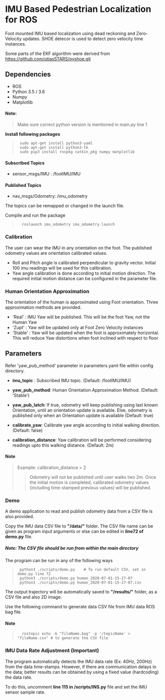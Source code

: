 # IMU Based Pedestrian Localization for ROS

Foot mounted IMU based localization using dead reckoning and Zero-Velocity updates. SHOE detecor is used to detect zero velocity time instances. 

Some parts of the EKF algorithm were derived from https://github.com/utiasSTARS/pyshoe.git

## Dependencies
* ROS
* Python 3.5 / 3.6
* Numpy
* Matplotlib

#### Note:
>  Make sure correct python version is mentioned in main.py line 1
  
**Install following packages** <br /> 
>      sudo apt-get install python3-yaml
>      sudo apt-get install python3-tk
>      sudo pip3 install rospkg catkin_pkg numpy matplotlib

#### Subscribed Topics
- sensor_msgs/IMU : /footIMU/IMU
  
#### Published Topics
- nav_msgs/Odometry: /imu_odometry

The topics can be remapped or changed in the launch file.

Compile and run the package
>       roslaunch imu_odometry imu_odometry.launch

### Calibration

The user can wear the IMU in any orientation on the foot. The published odometry values are orientation calibrated values.

* Roll and Pitch angle is calibrated perpendicular to gravity vector. Initial 100 imu readings will be used for this calibration.
* Yaw angle calibration is done according to initial motion direction. The required initial motion distance can be configured in the parameter file.

### Human Orientation Approximation

The orientation of the human is approximated using Foot orientation. Three approximation methods are provided. 

 * 'Real' : IMU Yaw will be published. This will be the foot Yaw, not the Human Yaw
 * 'Zupt' : Yaw will be updated only at Foot Zero Velocity instances
 * 'Stable' : Yaw will be updated when the foot is approximately horizontal. This will reduce Yaw distortions when foot inclined with respect to floor


## Parameters
Refer 'yaw_pub_method' parameter in parameters.yaml file within config directory.
* **imu_topic** : Subscribed IMU topic. (Default: /footIMU/IMU)

* **yaw_pub_method**: Human Orientation Approximation Method. (Default: 'Stable')
* **yaw_pub_latch**: If true, odometry will keep publishing using last known Orientation, until an orientation update is available. Else, odometry is published only when an Orientation update is available (Default: true)
* **calibrate_yaw**: Calibrate yaw angle according to initial walking direction. (Default: false)
* **calibration_distance**: Yaw calibration will be performed considering readings upto this walking distance. (Default: 2m)

#### Note
 
> Example: calibration_distance = 2
>> Odometry will not be published until user walks two 2m. Once the initial motion is completed, calibrated odometry values (including time-stamped previous values) will be published.


### Demo

A demo application to read and publish odometry data from a CSV file is also provided.

Copy the IMU data CSV file to **"/data/"** folder. The CSV file name can be given as program input arguments or else can be edited in **line72 of demo.py** file.

##### Note: The CSV file should be run from within the main directory

The program can be run in any of the following ways
>      python3 ./scripts/demo.py    # To run default CSV, set in demo.py line 72
>      python3 ./scripts/demo.py human_2020-07-01-15-27-07
>      python3 ./scripts/demo.py human_2020-07-01-15-27-07.csv

The output trajectory will be automatically saved to **"/results/"** folder, as a CSV file and also 2D image.

Use the following command to generate data CSV file from IMU data ROS bag file. 
#### Note
>       rostopic echo -b "fileName.bag" -p '/topicName' > "fileName.csv" # to generate the CSV file 

### IMU Data Rate Adjustment (Important)

The program automatically detects the IMU data rate (Ex: 40Hz, 200Hz) from the data time-stamps. However, if there are communication delays in the data; better results can be obtained by using a fixed value (hardcoding) the data rate.

To do this, uncomment **line 115 in /scripts/INS.py** file and set the IMU sensor sample rate.

